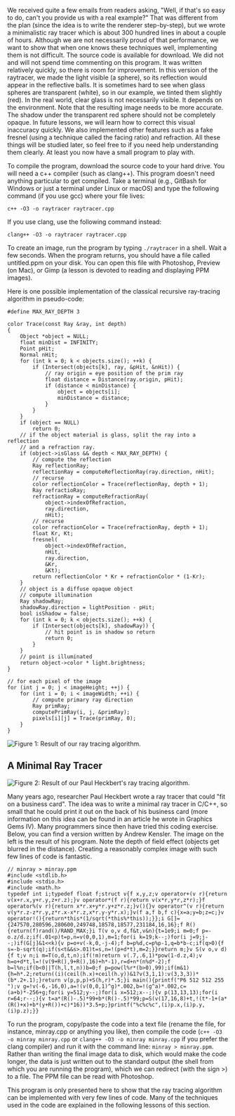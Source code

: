 We received quite a few emails from readers asking, "Well, if that's so easy to do, can't you provide us with a real example?" That was different from the plan (since the idea is to write the renderer step-by-step), but we wrote a minimalistic ray tracer which is about 300 hundred lines in about a couple of hours. Although we are not necessarily proud of that performance, we want to show that when one knows these techniques well, implementing them is not difficult. The source code is available for download. We did not and will not spend time commenting on this program. It was written relatively quickly, so there is room for improvement. In this version of the raytracer, we made the light visible (a sphere), so its reflection would appear in the reflective balls. It is sometimes hard to see when glass spheres are transparent (white), so in our example, we tinted them slightly (red). In the real world, clear glass is not necessarily visible. It depends on the environment. Note that the resulting image needs to be more accurate. The shadow under the transparent red sphere should not be completely opaque. In future lessons, we will learn how to correct this visual inaccuracy quickly. We also implemented other features such as a fake fresnel (using a technique called the facing ratio) and refraction. All these things will be studied later, so feel free to if you need help understanding them clearly. At least you now have a small program to play with.

To compile the program, download the source code to your hard drive. You will need a c++ compiler (such as clang++). This program doesn't need anything particular to get compiled. Take a terminal (e.g., GitBash for Windows or just a terminal under Linux or macOS) and type the following command (if you use gcc) where your file lives:

```
c++ -O3 -o raytracer raytracer.cpp
```

If you use clang, use the following command instead:

```
clang++ -O3 -o raytracer raytracer.cpp
```

To create an image, run the program by typing `./raytracer` in a shell. Wait a few seconds. When the program returns, you should have a file called untitled.ppm on your disk. You can open this file with Photoshop, Preview (on Mac), or Gimp (a lesson is devoted to reading and displaying PPM images).

Here is one possible implementation of the classical recursive ray-tracing algorithm in pseudo-code:

```
#define MAX_RAY_DEPTH 3 
 
color Trace(const Ray &ray, int depth) 
{ 
    Object *object = NULL; 
    float minDist = INFINITY; 
    Point pHit; 
    Normal nHit; 
    for (int k = 0; k < objects.size(); ++k) { 
        if (Intersect(objects[k], ray, &pHit, &nHit)) { 
            // ray origin = eye position of the prim ray
            float distance = Distance(ray.origin, pHit); 
            if (distance < minDistance) { 
                object = objects[i]; 
                minDistance = distance; 
            } 
        } 
    } 
    if (object == NULL) 
        return 0; 
    // if the object material is glass, split the ray into a reflection
    // and a refraction ray.
    if (object->isGlass && depth < MAX_RAY_DEPTH) { 
        // compute the reflection
        Ray reflectionRay; 
        reflectionRay = computeReflectionRay(ray.direction, nHit); 
        // recurse
        color reflectionColor = Trace(reflectionRay, depth + 1); 
        Ray refractioRay; 
        refractionRay = computeRefractionRay( 
            object->indexOfRefraction, 
            ray.direction, 
            nHit); 
        // recurse
        color refractionColor = Trace(refractionRay, depth + 1); 
        float Kr, Kt; 
        fresnel( 
            object->indexOfRefraction, 
            nHit, 
            ray.direction, 
            &Kr, 
            &Kt); 
        return reflectionColor * Kr + refractionColor * (1-Kr); 
    } 
    // object is a diffuse opaque object        
    // compute illumination
    Ray shadowRay; 
    shadowRay.direction = lightPosition - pHit; 
    bool isShadow = false; 
    for (int k = 0; k < objects.size(); ++k) { 
        if (Intersect(objects[k], shadowRay)) { 
            // hit point is in shadow so return
            return 0; 
        } 
    } 
    // point is illuminated
    return object->color * light.brightness; 
} 
 
// for each pixel of the image
for (int j = 0; j < imageHeight; ++j) { 
    for (int i = 0; i < imageWidth; ++i) { 
        // compute primary ray direction
        Ray primRay; 
        computePrimRay(i, j, &primRay); 
        pixels[i][j] = Trace(primRay, 0); 
    } 
}
```

![Figure 1: Result of our ray tracing algorithm.](/images/introduction-to-ray-tracing/raytrace1.png)

## A Minimal Ray Tracer

![Figure 2: Result of our Paul Heckbert's ray tracing algorithm.](/images/introduction-to-ray-tracing/aek.png)

Many years ago, researcher Paul Heckbert wrote a ray tracer that could "fit on a business card". The idea was to write a minimal ray tracer in C/C++, so small that he could print it out on the back of his business card (more information on this idea can be found in an article he wrote in Graphics Gems IV). Many programmers since then have tried this coding exercise. Below, you can find a version written by Andrew Kensler. The image on the left is the result of his program. Note the depth of field effect (objects get blurred in the distance). Creating a reasonably complex image with such few lines of code is fantastic.

```wrap
// minray > minray.ppm
#include <stdlib.h>
#include <stdio.h>
#include <math.h>
typedef int i;typedef float f;struct v{f x,y,z;v operator+(v r){return v(x+r.x,y+r.y,z+r.z);}v operator*(f r){return v(x*r,y*r,z*r);}f operator%(v r){return x*r.x+y*r.y+z*r.z;}v(){}v operator^(v r){return v(y*r.z-z*r.y,z*r.x-x*r.z,x*r.y-y*r.x);}v(f a,f b,f c){x=a;y=b;z=c;}v operator!(){return*this*(1/sqrt(*this%*this));}};i G[]={247570,280596,280600,249748,18578,18577,231184,16,16};f R(){return(f)rand()/RAND_MAX;}i T(v o,v d,f&t,v&n){t=1e9;i m=0;f p=-o.z/d.z;if(.01<p)t=p,n=v(0,0,1),m=1;for(i k=19;k--;)for(i j=9;j--;)if(G[j]&1<<k){v p=o+v(-k,0,-j-4);f b=p%d,c=p%p-1,q=b*b-c;if(q>0){f s=-b-sqrt(q);if(s<t&&s>.01)t=s,n=!(p+d*t),m=2;}}return m;}v S(v o,v d){f t;v n;i m=T(o,d,t,n);if(!m)return v(.7,.6,1)*pow(1-d.z,4);v h=o+d*t,l=!(v(9+R(),9+R(),16)+h*-1),r=d+n*(n%d*-2);f b=l%n;if(b<0||T(h,l,t,n))b=0;f p=pow(l%r*(b>0),99);if(m&1){h=h*.2;return((i)(ceil(h.x)+ceil(h.y))&1?v(3,1,1):v(3,3,3))*(b*.2+.1);}return v(p,p,p)+S(h,r)*.5;}i main(){printf("P6 512 512 255 ");v g=!v(-6,-16,0),a=!(v(0,0,1)^g)*.002,b=!(g^a)*.002,c=(a+b)*-256+g;for(i y=512;y--;)for(i x=512;x--;){v p(13,13,13);for(i r=64;r--;){v t=a*(R()-.5)*99+b*(R()-.5)*99;p=S(v(17,16,8)+t,!(t*-1+(a*(R()+x)+b*(y+R())+c)*16))*3.5+p;}printf("%c%c%c",(i)p.x,(i)p.y,(i)p.z);}}
```

To run the program, copy/paste the code into a text file (rename the file, for instance, minray.cpp or anything you like), then compile the code (`c++ -O3 -o minray minray.cpp` or `clang++ -O3 -o minray minray.cpp` if you prefer the clang compiler) and run it with the command line: `minray > minray.ppm`. Rather than writing the final image data to disk, which would make the code longer, the data is just written out to the standard output (the shell from which you are running the program), which we can redirect (with the sign >) to a file. The PPM file can be read with Photoshop.

This program is only presented here to show that the ray tracing algorithm can be implemented with very few lines of code. Many of the techniques used in the code are explained in the following lessons of this section.
